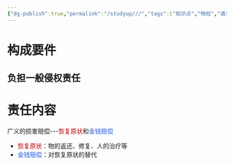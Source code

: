 ```yaml
---
{"dg-publish":true,"permalink":"/studyup///","tags":["知识点","物权","请求权"]}
---
```


# 构成要件
## 负担一般侵权责任
# 责任内容
广义的损害赔偿---<font color="#c00000">恢复原状</font>和<font color="#245bdb">金钱赔偿</font>
- <font color="#c00000">恢复原状</font>：物的返还、修复、人的治疗等
- <font color="#245bdb">金钱赔偿</font>：对恢复原状的替代